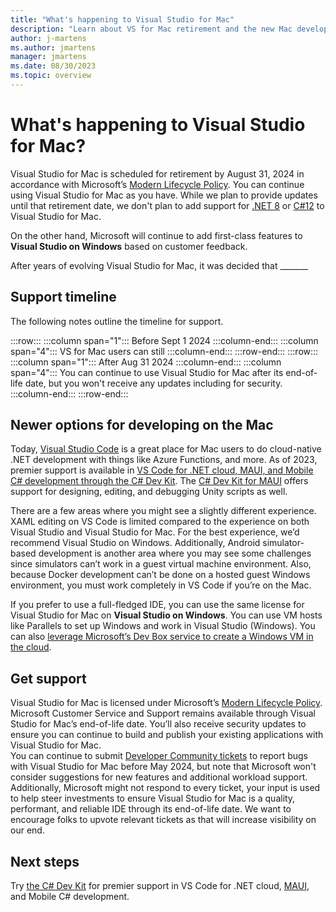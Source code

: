```yaml
---
title: "What's happening to Visual Studio for Mac"
description: "Learn about VS for Mac retirement and the new Mac development options."
author: j-martens 
ms.author: jmartens
manager: jmartens
ms.date: 08/30/2023
ms.topic: overview
---
```

# What's happening to Visual Studio for Mac?

Visual Studio for Mac is scheduled for retirement by August 31, 2024 in accordance with Microsoft’s [Modern Lifecycle Policy](/lifecycle/policies/modern).  You can continue using Visual Studio for Mac as you have. While we plan to provide updates until that retirement date, we don't plan to add support for [.NET 8](/dotnet/core/whats-new/dotnet-8/) or [C#12](/dotnet/csharp/whats-new/csharp-12/) to Visual Studio for Mac.   

On the other hand, Microsoft will continue to add first-class features to **Visual Studio on Windows** based on customer feedback.
 
After years of evolving Visual Studio for Mac, it was decided that _______


## Support timeline

The following notes outline the timeline for support. 

:::row::: 
    :::column span="1"::: 
        Before Sept 1 2024
    :::column-end::: 
    :::column span="4"::: 
        VS for Mac users can still
    :::column-end::: 
:::row-end:::
:::row::: 
    :::column span="1"::: 
        After Aug 31 2024
    :::column-end::: 
    :::column span="4":::
        You can continue to use Visual Studio for Mac after its end-of-life date, but you won't receive any updates including for security. 
    :::column-end::: 
:::row-end:::


## Newer options for developing on the Mac

Today, [Visual Studio Code](https://code.visualstudio.com/docs/editor/whyvscode) is a great place for Mac users to do cloud-native .NET development with things like Azure Functions, and more.  As of 2023, premier support is available in [VS Code for .NET cloud, MAUI, and Mobile C# development through the C# Dev Kit](https://code.visualstudio.com/docs/csharp/get-started). The [C# Dev Kit for MAUI](https://marketplace.visualstudio.com/items?itemName=ms-dotnettools.dotnet-maui) offers support for designing, editing, and debugging Unity scripts as well. 

There are a few areas where you might see a slightly different experience. XAML editing on VS Code is limited compared to the experience on both Visual Studio and Visual Studio for Mac. For the best experience, we’d recommend Visual Studio on Windows. Additionally, Android simulator-based development is another area where you may see some challenges since simulators can’t work in a guest virtual machine environment. Also, because Docker development can’t be done on a hosted guest Windows environment, you must work completely in VS Code if you’re on the Mac.

If you prefer to use a full-fledged IDE, you can use the same license for Visual Studio for Mac on **Visual Studio on Windows**. You can use VM hosts like Parallels to set up Windows and work in Visual Studio (Windows). You can also [leverage Microsoft’s Dev Box service to create a Windows VM in the cloud](). 
  

## Get support 

Visual Studio for Mac is licensed under Microsoft’s [Modern Lifecycle Policy](/lifecycle/policies/modern).  Microsoft Customer Service and Support remains available through Visual Studio for Mac’s end-of-life date. You’ll also receive security updates to ensure you can continue to build and publish your existing applications with Visual Studio for Mac.
 
<br/>You can continue to submit [Developer Community tickets](/visualstudio/ide/developer-community-guidelines) to report bugs with Visual Studio for Mac before May 2024, but note that Microsoft won't consider suggestions for new features and additional workload support. Additionally, Microsoft might not respond to every ticket, your input is used to help steer investments to ensure Visual Studio for Mac is a quality, performant, and reliable IDE through its end-of-life date. We want to encourage folks to upvote relevant tickets as that will increase visibility on our end. 

## Next steps

Try [the C# Dev Kit](https://code.visualstudio.com/docs/csharp/get-started) for premier support in VS Code for .NET cloud, [MAUI](https://marketplace.visualstudio.com/items?itemName=ms-dotnettools.dotnet-maui), and Mobile C# development.  
